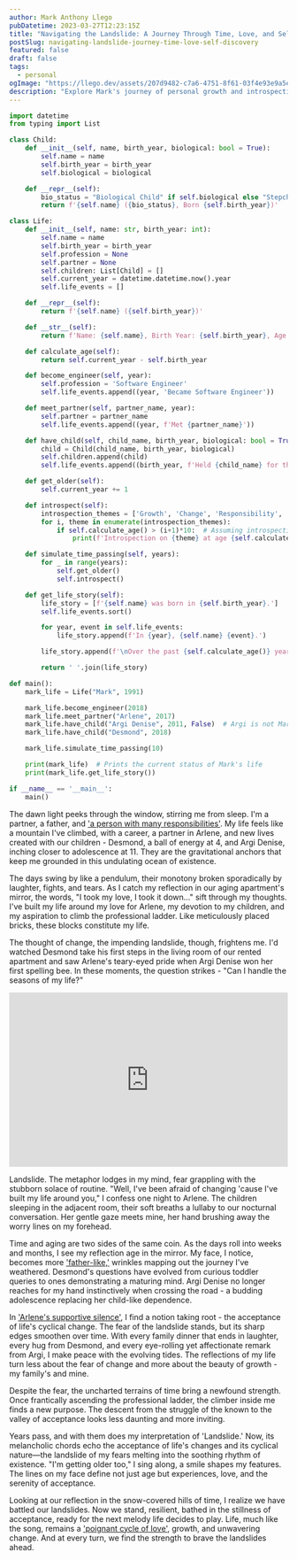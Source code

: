 ```yaml
---
author: Mark Anthony Llego
pubDatetime: 2023-03-27T12:23:15Z
title: "Navigating the Landslide: A Journey Through Time, Love, and Self-Discovery"
postSlug: navigating-landslide-journey-time-love-self-discovery
featured: false
draft: false
tags:
  - personal
ogImage: "https://llego.dev/assets/207d9482-c7a6-4751-8f61-03f4e93e9a5e.jpg"
description: "Explore Mark's journey of personal growth and introspection, as he endeavors to navigate through life's cyclical nature of change, love, and aging, drawing echoes from Fleetwood Mac's profound themes encapsulated in 'Landslide'."
---
```


```python
import datetime
from typing import List

class Child:
    def __init__(self, name, birth_year, biological: bool = True):
        self.name = name
        self.birth_year = birth_year
        self.biological = biological

    def __repr__(self):
        bio_status = "Biological Child" if self.biological else "Stepchild"
        return f'{self.name} ({bio_status}, Born {self.birth_year})'

class Life:
    def __init__(self, name: str, birth_year: int):
        self.name = name
        self.birth_year = birth_year
        self.profession = None
        self.partner = None
        self.children: List[Child] = []
        self.current_year = datetime.datetime.now().year
        self.life_events = []

    def __repr__(self):
        return f'{self.name} ({self.birth_year})'

    def __str__(self):
        return f'Name: {self.name}, Birth Year: {self.birth_year}, Age: {self.current_year - self.birth_year}, Profession: {self.profession}, Partner: {self.partner}, Children: {self.children}'

    def calculate_age(self):
        return self.current_year - self.birth_year

    def become_engineer(self, year):
        self.profession = 'Software Engineer'
        self.life_events.append((year, 'Became Software Engineer'))

    def meet_partner(self, partner_name, year):
        self.partner = partner_name
        self.life_events.append((year, f'Met {partner_name}'))

    def have_child(self, child_name, birth_year, biological: bool = True):
        child = Child(child_name, birth_year, biological)
        self.children.append(child)
        self.life_events.append((birth_year, f'Held {child_name} for the first time'))

    def get_older(self):
        self.current_year += 1

    def introspect(self):
        introspection_themes = ['Growth', 'Change', 'Responsibility', 'Aging']
        for i, theme in enumerate(introspection_themes):
            if self.calculate_age() > (i+1)*10:  # Assuming introspection cycles every 10 years
                print(f'Introspection on {theme} at age {self.calculate_age()}')

    def simulate_time_passing(self, years):
        for _ in range(years):
            self.get_older()
            self.introspect()

    def get_life_story(self):
        life_story = [f'{self.name} was born in {self.birth_year}.']
        self.life_events.sort()

        for year, event in self.life_events:
            life_story.append(f'In {year}, {self.name} {event}.')

        life_story.append(f'\nOver the past {self.calculate_age()} years, {self.name} has introspected on the themes of growth, change, responsibility, and aging. They have learned to embrace the inevitable changes in life and to find joy in the simple things.')

        return ' '.join(life_story)

def main():
    mark_life = Life("Mark", 1991)

    mark_life.become_engineer(2018)
    mark_life.meet_partner("Arlene", 2017)
    mark_life.have_child("Argi Denise", 2011, False)  # Argi is not Mark's biological child
    mark_life.have_child("Desmond", 2018)

    mark_life.simulate_time_passing(10)

    print(mark_life)  # Prints the current status of Mark's life
    print(mark_life.get_life_story())

if __name__ == '__main__':
    main()
```

The dawn light peeks through the window, stirring me from sleep. I'm a partner, a father, and ['a person with many responsibilities'](https://llego.dev/posts/booleans-breadcrumbs-tracing-challenges-life-code/). My life feels like a mountain I've climbed, with a career, a partner in Arlene, and new lives created with our children - Desmond, a ball of energy at 4, and Argi Denise, inching closer to adolescence at 11. They are the gravitational anchors that keep me grounded in this undulating ocean of existence.

The days swing by like a pendulum, their monotony broken sporadically by laughter, fights, and tears. As I catch my reflection in our aging apartment's mirror, the words, "I took my love, I took it down..." sift through my thoughts. I've built my life around my love for Arlene, my devotion to my children, and my aspiration to climb the professional ladder. Like meticulously placed bricks, these blocks constitute my life.

The thought of change, the impending landslide, though, frightens me. I'd watched Desmond take his first steps in the living room of our rented apartment and saw Arlene's teary-eyed pride when Argi Denise won her first spelling bee. In these moments, the question strikes - "Can I handle the seasons of my life?"

<iframe width="100%" height="315" src="https://www.youtube.com/embed/WM7-PYtXtJM?si=iSBmkEMlC-tz5Rgq" title="YouTube video player" frameborder="0" allow="accelerometer; autoplay; clipboard-write; encrypted-media; gyroscope; picture-in-picture; web-share" allowfullscreen></iframe>

Landslide. The metaphor lodges in my mind, fear grappling with the stubborn solace of routine. "Well, I've been afraid of changing 'cause I've built my life around you," I confess one night to Arlene. The children sleeping in the adjacent room, their soft breaths a lullaby to our nocturnal conversation. Her gentle gaze meets mine, her hand brushing away the worry lines on my forehead.

Time and aging are two sides of the same coin. As the days roll into weeks and months, I see my reflection age in the mirror. My face, I notice, becomes more ['father-like,'](https://llego.dev/posts/embracing-dark-fathers-ode-love-acceptance/) wrinkles mapping out the journey I've weathered. Desmond's questions have evolved from curious toddler queries to ones demonstrating a maturing mind. Argi Denise no longer reaches for my hand instinctively when crossing the road - a budding adolescence replacing her child-like dependence.

In ['Arlene's supportive silence'](https://llego.dev/posts/heartfelt-letter-partner-celebrating-love-life-six-years/), I find a notion taking root - the acceptance of life's cyclical change. The fear of the landslide stands, but its sharp edges smoothen over time. With every family dinner that ends in laughter, every hug from Desmond, and every eye-rolling yet affectionate remark from Argi, I make peace with the evolving tides. The reflections of my life turn less about the fear of change and more about the beauty of growth - my family's and mine.

Despite the fear, the uncharted terrains of time bring a newfound strength. Once frantically ascending the professional ladder, the climber inside me finds a new purpose. The descent from the struggle of the known to the valley of acceptance looks less daunting and more inviting.

Years pass, and with them does my interpretation of 'Landslide.' Now, its melancholic chords echo the acceptance of life's changes and its cyclical nature—the landslide of my fears melting into the soothing rhythm of existence. "I'm getting older too," I sing along, a smile shapes my features. The lines on my face define not just age but experiences, love, and the serenity of acceptance.

Looking at our reflection in the snow-covered hills of time, I realize we have battled our landslides. Now we stand, resilient, bathed in the stillness of acceptance, ready for the next melody life decides to play. Life, much like the song, remains a ['poignant cycle of love'](https://llego.dev/posts/journey-love-through-code-decrypting-emotions-javascript/), growth, and unwavering change. And at every turn, we find the strength to brave the landslides ahead.
